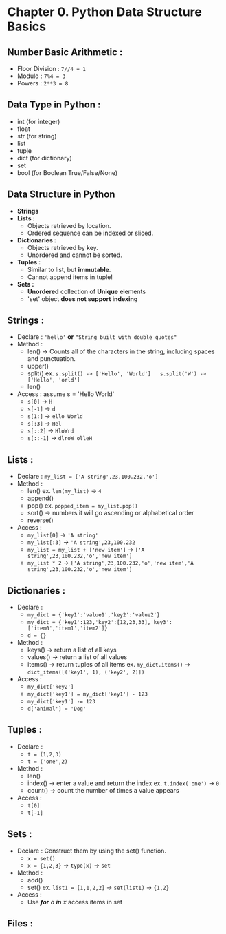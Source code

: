 # Chapter **0.**  Python Data Structure Basics

## **Number Basic Arithmetic :**  
 * Floor Division : `7//4 = 1`
 * Modulo :  `7%4 = 3`
 * Powers : `2**3 = 8`
 
## Data Type in Python :
 * int (for integer)
 * float
 * str (for string)
 * list
 * tuple
 * dict (for dictionary)
 * set
 * bool (for Boolean True/False/None)

## Data Structure in Python
* **Strings**
* **Lists :**
    + Objects retrieved by location.  
    + Ordered sequence can be indexed or sliced.  
* **Dictionaries :**
    + Objects retrieved by key.
    + Unordered and cannot be sorted.
* **Tuples :**
    + Similar to list, but **immutable**.
    + Cannot append items in tuple!
* **Sets :**
    + **Unordered** collection of **Unique** elements
    + 'set' object **does not support indexing**

## Strings :
 * Declare : `'hello'` **or** `"String built with double quotes"`
 * Method  : 
     + len() -> Counts all of the characters in the string, including spaces and punctuation.
     + upper()
     + split() ex. `s.split() -> ['Hello', 'World']   s.split('W') ->  ['Hello', 'orld']`
     + len()
 * Access  :  assume s = 'Hello World'
     + `s[0]` -> `H`
     + `s[-1]` -> `d`
     + `s[1:]` -> `ello World`
     + `s[:3]` -> `Hel`
     + `s[::2]` -> `HloWrd`
     + `s[::-1]` -> `dlroW olleH`  

## Lists :
 * Declare : `my_list = ['A string',23,100.232,'o']`  
 * Method  : 
     + len() ex. `len(my_list)` -> `4`
     + append()
     + pop() ex. `popped_item = my_list.pop()` 
     + sort() -> numbers it will go ascending or alphabetical order
     + reverse()
 * Access  :
     + `my_list[0]` -> `'A string'`
     + `my_list[:3]` -> `'A string',23,100.232`
     + `my_list = my_list + ['new item']` -> `['A string',23,100.232,'o','new item']`
     + `my_list * 2` -> `['A string',23,100.232,'o','new item','A string',23,100.232,'o','new item']`
     
## Dictionaries :
 * Declare : 
     + `my_dict = {'key1':'value1','key2':'value2'}`  
     + `my_dict = {'key1':123,'key2':[12,23,33],'key3':['item0','item1','item2']}`  
     + `d = {}`
 * Method  : 
     + keys() -> return a list of all keys
     + values() -> return a list of all values
     + items() -> return tuples of all items  ex. `my_dict.items()` -> `dict_items([('key1', 1), ('key2', 2)])`
 * Access  :
     + `my_dict['key2']`
     + `my_dict['key1'] = my_dict['key1'] - 123`
     + `my_dict['key1'] -= 123`
     + `d['animal'] = 'Dog'`
     
## Tuples :
 * Declare :
     + `t = (1,2,3)`
     + `t = ('one',2)`
 * Method  :
     + len()
     + index() -> enter a value and return the index  ex. `t.index('one')` -> `0`
     + count() -> count the number of times a value appears
 * Access  :
     + `t[0]`
     + `t[-1]`
 
 ## Sets :
 * Declare : Construct them by using the set() function.
     + `x = set()`
     + `x = {1,2,3}` -> `type(x)` -> `set`
 * Method  :
     + add()
     + set() ex. `list1 = [1,1,2,2]` -> `set(list1)` -> `{1,2}`
 * Access  :
     + Use _**for** a **in** x_ access items in set
 
  ## Files :
